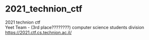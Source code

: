 # 2021_technion_ctf
2021 technion ctf  
Yeet Team - (3rd place????????) computer science students division  
https://2021.ctf.cs.technion.ac.il/  
